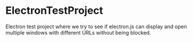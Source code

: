 # ElectronTestProject
Electron test project where we try to see if electron.js can display and open multiple windows with different URLs without being blocked.  
